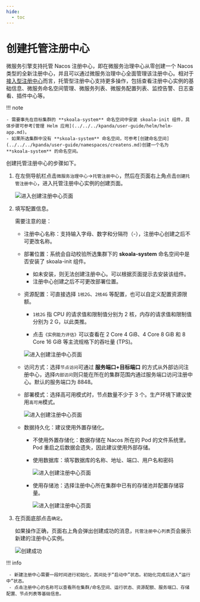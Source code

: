 ```yaml
---
hide:
  - toc
---
```


# 创建托管注册中心

微服务引擎支持托管 Nacos 注册中心，即在微服务治理中心从零创建一个 Nacos 类型的全新注册中心，并且可以通过微服务治理中心全面管理该注册中心。相对于[接入型注册中心](../integrated/integrate-registry.md)而言，托管型注册中心支持更多操作，包括查看注册中心实例的基础信息、微服务命名空间管理、微服务列表、微服务配置列表、监控告警、日志查看、插件中心等。

!!! note

    - 需要事先在目标集群的 **skoala-system** 命名空间中安装 skoala-init 组件，具体步骤可参考[管理 Helm 应用](../../../kpanda/user-guide/helm/helm-app.md)。
    - 如果所选集群中没有 **skoala-system** 命名空间，可参考[创建命名空间](../../../kpanda/user-guide/namespaces/createns.md)创建一个名为 **skoala-system** 的命名空间。

创建托管注册中心的步骤如下。

1. 在左侧导航栏点击`微服务治理中心`->`托管注册中心`，然后在页面右上角点击`创建托管注册中心`，进入托管注册中心实例的创建页面。

    ![进入创建注册中心页面](https://docs.daocloud.io/daocloud-docs-images/docs/skoala/registry/managed/registry-lcm/imgs/create01.png)

2. 填写配置信息。

    需要注意的是：

    - 注册中心名称：支持输入字母、数字和分隔符（-），注册中心创建之后不可更改名称。
    - 部署位置：系统会自动校验所选集群下的 **skoala-system** 命名空间中是否安装了 skoala-init 组件。

        - 如未安装，则无法创建注册中心。可以根据页面提示去安装该组件。
        - 注册中心创建之后不可更改部署位置。

    - 资源配置：可直接选择 `1核2G`、`2核4G` 等配置，也可以自定义配置资源限额。

        - `1核2G` 指 CPU 的请求值和限制值分别为 2 核，内存的请求值和限制值分别为 2 G，以此类推。

        - 点击`《实例能力评估》`可以查看在 2 Core 4 GiB、4 Core 8 GiB 和 8 Core 16 GiB 等主流规格下的吞吐量 (TPS)。

        ![进入创建注册中心页面](https://docs.daocloud.io/daocloud-docs-images/docs/skoala/registry/managed/registry-lcm/imgs/create02.png)

    - 访问方式：选择`节点访问`可通过 **服务端口+目标端口** 的方式从外部访问注册中心，选择`内部访问`则只能在所在的集群范围内通过服务端口访问注册中心。默认的服务端口为 8848。
    - 部署模式：选择高可用模式时，节点数量不少于 3 个。生产环境下建议使用`高可用`模式。

        ![进入创建注册中心页面](https://docs.daocloud.io/daocloud-docs-images/docs/skoala/registry/managed/registry-lcm/imgs/create03.png)

    - 数据持久化：建议使用外置存储化。

        - 不使用外置存储化：数据存储在 Nacos 所在的 Pod 的文件系统里。Pod 重启之后数据会遗失，因此建议使用外部存储。
        - 使用数据库：填写数据库的名称、地址、端口、用户名和密码

            ![进入创建注册中心页面](https://docs.daocloud.io/daocloud-docs-images/docs/skoala/registry/managed/registry-lcm/imgs/create04.png)

        - 使用存储池：选择注册中心所在集群中已有的存储池并配置存储容量。<!--如果找不到想要的存储池，可以通过容器管理模块[创建一个存储池]。-->

            ![进入创建注册中心页面](https://docs.daocloud.io/daocloud-docs-images/docs/skoala/registry/managed/registry-lcm/imgs/create05.png)

3. 在页面底部点击`确定`。

    如果操作正确，页面右上角会弹出创建成功的消息，`托管注册中心列表`页会展示新建的注册中心实例。

    ![创建成功](https://docs.daocloud.io/daocloud-docs-images/docs/skoala/registry/managed/registry-lcm/imgs/create06.png)

!!! info

     - 新建注册中心需要一段时间进行初始化，其间处于“启动中”状态。初始化完成后进入“运行中”状态。
     - 点击注册中心的名称可以查看所在集群/命名空间、运行状态、资源配额、服务端口、存储配置、节点列表等基础信息。